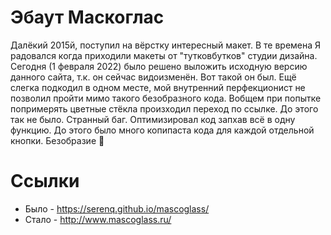 # Эбаут Маскоглас
Далёкий 2015й, поступил на вёрстку интересный макет. В те времена Я радовался когда приходили макеты от "тутковбутков" студии дизайна. Сегодня (1 февраля 2022) было решено выложить исходную версию данного сайта, т.к. он сейчас видоизменён. Вот такой он был. Ещё слегка подкодил в одном месте, мой внутренний перфекционист не позволил пройти мимо такого безобразного кода. Вобщем при попытке попримерять цветные стёкла произходил переход по ссылке. До этого так не было. Странный баг. Оптимизировал код запхав всё в одну функцию. До этого было много копипаста кода для каждой отдельной кнопки. Безобразие 🙂 

# Ссылки
- Было - https://serenq.github.io/mascoglass/
- Стало - http://www.mascoglass.ru/
